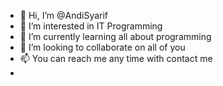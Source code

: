 - 👋 Hi, I’m @AndiSyarif
- 👀 I’m interested in IT Programming
- 🌱 I’m currently learning all about programming
- 💞️ I’m looking to collaborate on all of you
- 📫 You can reach me any time with contact me
- 

<!---
AndiSyarif/AndiSyarif is a ✨ special ✨ repository because its `README.md` (this file) appears on your GitHub profile.
You can click the Preview link to take a look at your changes.
--->
